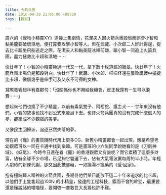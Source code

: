 ```yaml
---
title: 火箭兵團
date: 2016-04-30 21:05:00 +08:00
tags: [觀影]

---
```


  
  
  
周六的《寵物小精靈XY》連接上集劇情，花潔夫人因火箭兵團設局而誤會小智和黏美龍要破壞濕地，便打算要攻擊小智等人。但在武藏、小次郎二人奸計得逞，捉去比卡超坐飛船逃走之際，花潔夫人和黏美龍冰釋前嫌，跟小智一同追上火箭兵團，盡力拯救比卡超和濕地⋯⋯  
  
快廿年了！小智的小精靈換過一代又一代，拿下數十枚道館的徽章。快廿年了！火箭兵團出場仍是那段對白。快廿年了！武藏、小次郎、喵喵怪還在屢敗屢戰中捕捉比卡超，像個幾乎是伸手可及又永不可得的女神。  
  
耳際竟響起林宥嘉那句：「沒關係你也不用給我機會，反正我還有一生可以浪費⋯⋯」  
  
想起來他們也換了不少精靈，以前有毒氣雙子、阿栢蛇、護主犬⋯⋯廿年來沒有他們，小智的故事也找不到公式來發展下去。也許火箭兵團真的沒有完成什麼個人的夢，卻築成不少觀眾的美夢。  
  
又像民主回歸派，追逐已然失落的夢。  
  
現在的《寵》的畫質隨時代用上更多CG，新舊小精靈都會一起出現，應是希望老幼觀眾可以一同在卡通中找到樂趣。可是畫班的小六生同學說她看的是《刀劍神域》、《妖尾》，今時今日還在看《寵》的香港觀眾又有誰呢？而它累積了這麼多財富，佔有全球不少市場，已足夠它營運下去，佔有大氣電波裏每周的半小時。年輕人期待的新陳代謝，卻又因此被窒礙，一如換湯不換藥的《愛‧回家》。  
  
抱有極端職人精神的火箭兵團，多期待他們某日能放下這二十年來追求的比卡超，以他們手上隻隻超過100lv 的小精靈，發達的工程科技，鍥而不舍的幹勁，最重要還是懂說話的喵喵怪，要開啓一套救世大長篇也許不難。  
  
  
